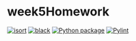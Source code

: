 # week5Homework
[![isort](https://github.com/vcu-stricklercb/week5homework/actions/workflows/isort.yml/badge.svg)](https://github.com/vcu-stricklercb/week5homework/actions/workflows/isort.yml)
[![black](https://github.com/vcu-stricklercb/week5homework/actions/workflows/pyblack.yml/badge.svg)](https://github.com/vcu-stricklercb/week5homework/actions/workflows/pyblack.yml)
[![Python package](https://github.com/vcu-stricklercb/week5homework/actions/workflows/pytest.yml/badge.svg)](https://github.com/vcu-stricklercb/week5homework/actions/workflows/pytest.yml)
[![Pylint](https://github.com/vcu-stricklercb/week5homework/actions/workflows/pylint.yml/badge.svg)](https://github.com/vcu-stricklercb/week5homework/actions/workflows/pylint.yml)
